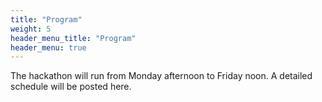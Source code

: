 ```yaml
---
title: "Program"
weight: 5
header_menu_title: "Program"
header_menu: true
---
```

The hackathon will run from Monday afternoon to Friday noon. A detailed schedule will be posted here.



<!-- Some recommendations for lunch options can be found [-> here]({{% ref lunch_options %}})

----

##### Monday

If you arrive early in the morning and would like to have a desk to work at, contact the organizers.

NB: If the location does not include the building, assume Bu53.

| time | event | location |
| -------- | -------- | -------- |
| 2pm   | *Registration*     | 002     |
| 3pm     | **Opening session**  | Hoersaal, Pharm |
|   |  - Welcome, Bjorn Stevens |   |
|   |  - Logistics, Elina Plesca |   |
|   | - Storm & Society, Eulalia Baulenas & Pajam Sobhani |   |
| 3:40pm     | **Simulation updates**  | Hoersaal, Pharm |
|   | - ICON, Daniel Klocke  |   |
|   | - IFS, Thomas Rackow  |   |
|   | - EERIE models, Dian Putrasahan & Rohit Ghosh   |   |
| 4:30pm     | *Coffee break* | Library |
| 5pm     |  **Plans for the breakout groups** | Hoersaal, Pharm |
|   | - Ocean  |   |
|   | - Atmosphere  |   |
|   | - Land  |   |
| 5:30pm     | **Keynote talk** <br>EVE, Daniela Jacob | Hoersaal, Pharm |
| 6:30pm     | ***Ice breaker*** | Library |

##### Tuesday
| time | event | location |
| -------- | -------- | -------- |
| 9am     | Hacking     |      |
| 10:30am     | *Coffee break* | Library |
| 11am     | Hacking |  |
| 12:30pm     | *Lunch break (individually)* | [lunch options]({{% ref lunch_options %}}) |
| 2pm     | Hacking  |  |
| 4pm     | *Coffee break* | Library |
| 4:30pm     | ***World Café*** | Library |
| 7pm     | ***Hackathon Dinner***| [Parlament Restaurant](https://maps.app.goo.gl/cv9H9SZrbFFCoBk87) |
| 8pm     | Day 1 wrap up discussion|      |

##### Wednesday
| time | event | location |
| -------- | -------- | -------- |
| 9am    | hacking     |      |
| 10.30am     | Coffee break | Library |
| 11am     | hacking |  |
| 12.30pm     | lunch break (individually) | [lunch options]({{% ref lunch_options %}})  |
| 2pm     | hacking  |  |
| 4pm     | Coffee break | Library |
| 4.30pm     | Keynote* Sarah Kang | Hoersaal, Pharm |
| 5.30pm     | hacking |      |

\* title: *Possible shift in mechanistic controls of tropical Pacific surface warming pattern*

##### Thursday
| time | event | location |
| -------- | -------- | -------- |
| 9am     | hacking     |      |
| 10.30am  | Coffee break | Library |
| 11.00am  | hacking |  |
| 12.30pm     | lunch break (individually) | [lunch options]({{% ref lunch_options %}})  |
| *1.30pm*     | *Side event: Visit of the windtunnel of UHH (up to 90 min)* | |
| 2pm     | hacking  |  |
| 4pm     | Coffee break | Library |
| 4.30pm     | hacking |      |

##### Friday
| time | event | location |
| -------- | -------- | -------- |
| 9am     | Theme teasers    | 022/023 |
|   | - 20 min per theme  |   |
| 10:20am     | Updates from coordination, Heike Konow | 022/023 |
| 10:30am     | *Coffee break* | Library |
| 11am     | Closing discussion | 022/023 |
| 1pm     | End of hackathon |  | -->
